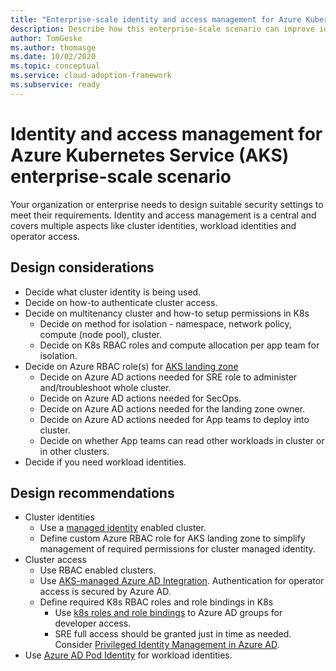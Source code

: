 ```yaml
---
title: "Enterprise-scale identity and access management for Azure Kubernetes Service"
description: Describe how this enterprise-scale scenario can improve identity and access management of Azure Kubernetes Service
author: TomGeske
ms.author: thomasge
ms.date: 10/02/2020
ms.topic: conceptual
ms.service: cloud-adoption-framework
ms.subservice: ready
---
```


# Identity and access management for Azure Kubernetes Service (AKS) enterprise-scale scenario
Your organization or enterprise needs to design suitable security settings to meet their requirements. Identity and access management is a central and covers multiple aspects like cluster identities, workload identities and operator access. 

## Design considerations
* Decide what cluster identity is being used.
* Decide on how-to authenticate cluster access.	
* Decide on multitenancy cluster and how-to setup permissions in K8s	
  * Decide on method for isolation - namespace, network policy, compute (node pool), cluster.
  * Decide on K8s RBAC roles and compute allocation per app team for isolation.
* Decide on Azure RBAC role(s) for [AKS landing zone](https://docs.microsoft.com/azure/cloud-adoption-framework/ready/enterprise-scale/identity-and-access-management)
  * Decide on Azure AD actions needed for SRE role to administer and/troubleshoot whole cluster.
  * Decide on Azure AD actions needed for SecOps.
  * Decide on Azure AD actions needed for the landing zone owner.
  * Decide on Azure AD actions needed for App teams to deploy into cluster.
  * Decide on whether App teams can read other workloads in cluster or in other clusters.
* Decide if you need workload identities.

## Design recommendations
* Cluster identities
  * Use a [managed identity](https://aka.ms/aks/mi) enabled cluster.
  * Define custom Azure RBAC role for AKS landing zone to simplify management of required permissions for cluster managed identity.
* Cluster access
  * Use RBAC enabled clusters.
  * Use [AKS-managed Azure AD Integration](https://aka.ms/aks/managed-aad).	Authentication for operator access is secured by Azure AD.
  *	Define required K8s RBAC roles and role bindings in K8s
    * Use [k8s roles and role bindings](https://docs.microsoft.com/azure/aks/concepts-identity#kubernetes-role-based-access-control-rbac) to Azure AD groups for developer access.
    * SRE full access should be granted just in time as needed. Consider [Privileged Identity Management in Azure AD](https://docs.microsoft.com/azure/active-directory/privileged-identity-management/pim-configure).
* Use [Azure AD Pod Identity](https://github.com/Azure/aad-pod-identity) for workload identities.
